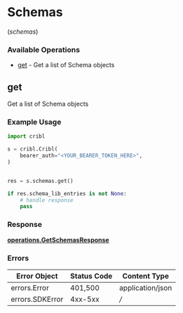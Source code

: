 # Schemas
(*schemas*)

### Available Operations

* [get](#get) - Get a list of Schema objects

## get

Get a list of Schema objects

### Example Usage

```python
import cribl

s = cribl.Cribl(
    bearer_auth="<YOUR_BEARER_TOKEN_HERE>",
)


res = s.schemas.get()

if res.schema_lib_entries is not None:
    # handle response
    pass

```


### Response

**[operations.GetSchemasResponse](../../models/operations/getschemasresponse.md)**
### Errors

| Error Object     | Status Code      | Content Type     |
| ---------------- | ---------------- | ---------------- |
| errors.Error     | 401,500          | application/json |
| errors.SDKError  | 4xx-5xx          | */*              |
